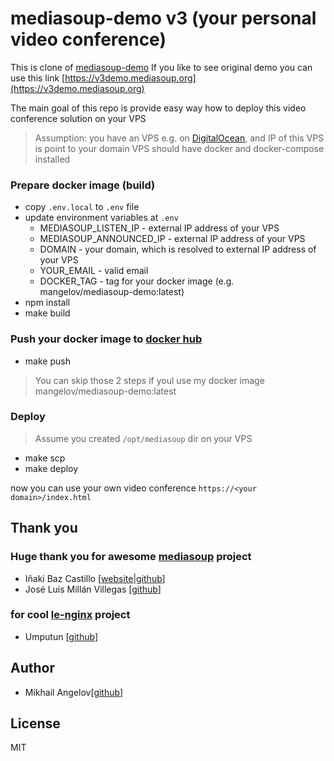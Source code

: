 # mediasoup-demo v3 (your personal video conference)

This is clone of [mediasoup-demo](https://github.com/versatica/mediasoup-demo)
If you like to see original demo you can use this link [https://v3demo.mediasoup.org](https://v3demo.mediasoup.org)

The main goal of this repo is provide easy way how to deploy this video conference solution on your VPS

> Assumption: you have an VPS e.g. on [DigitalOcean](https://m.do.co/c/552e220b645f), and IP of this VPS is point to your domain
> VPS should have docker and docker-compose installed

### Prepare docker image (build)
- copy `.env.local` to `.env` file
- update environment variables at `.env`
  - MEDIASOUP_LISTEN_IP - external IP address of your VPS
  - MEDIASOUP_ANNOUNCED_IP - external IP address of your VPS
  - DOMAIN - your domain, which is resolved to external IP address of your VPS
  - YOUR_EMAIL - valid email
  - DOCKER_TAG - tag for your docker image (e.g. mangelov/mediasoup-demo:latest)
- npm install
- make build

### Push your docker image to [docker hub](https://hub.docker.com/)
- make push

> You can skip those 2 steps if youl use my docker image mangelov/mediasoup-demo:latest

### Deploy
> Assume you created `/opt/mediasoup` dir on your VPS

- make scp
- make deploy

now you can use your own video conference
`https://<your domain>/index.html`


## Thank you

### Huge thank you for awesome [mediasoup](https://mediasoup.org/) project

* Iñaki Baz Castillo [[website](https://inakibaz.me)|[github](https://github.com/ibc/)]
* José Luis Millán Villegas [[github](https://github.com/jmillan/)]

### for cool [le-nginx](https://github.com/nginx-le/nginx-le) project

* Umputun [[github](https://github.com/umputun/)]

## Author

* Mikhail Angelov[[github](https://github.com/mikhail-angelov/)]

## License

MIT
